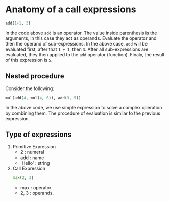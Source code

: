 # Anatomy of a call expressions
```python
add(1+1, 3)
```
In the code above ```add``` is an operator. The value inside parenthesis is the arguments, in this case they act as operands. Evaluate the operator and then the operand of sub-expressions. In the above case, ```add``` will be evaluated first, after that ```1 + 1```, then ```3```. After all sub-expressions are evaluated, they then applied to the ```add``` operator (function). Finaly, the result of this expression is ```5```. 

## Nested procedure
Consider the following:
```python
mul(add(4, mul(4, 6)), add(3, 5))
```
In the above code, we use simple expression to solve a complex operation by combining them.  The procedure of evaluation is similar to the previous expression. 

## Type of expressions
1) Primitive Expression
    * 2     : numeral
    * add   : name
    * 'Hello'   : string
2) Call Expression
    ```python
    max(2, 3)
    ```
    * max   : operator
    * 2, 3  : operands. 

